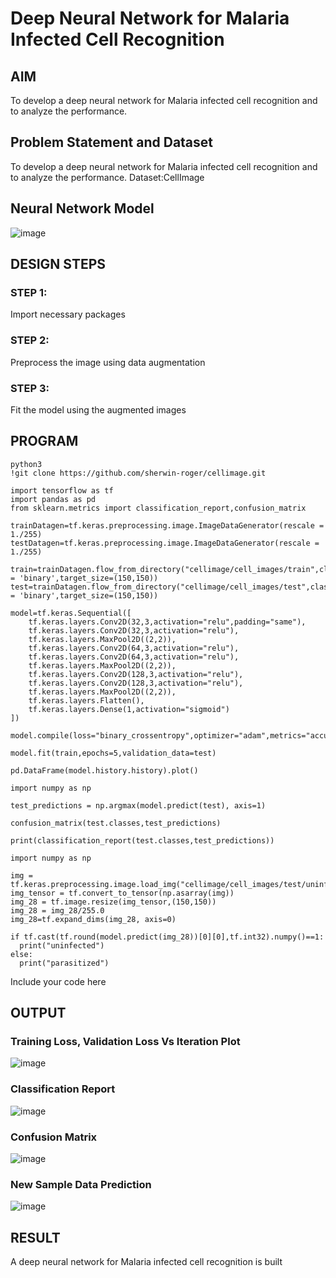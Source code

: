 # Deep Neural Network for Malaria Infected Cell Recognition

## AIM

To develop a deep neural network for Malaria infected cell recognition and to analyze the performance.

## Problem Statement and Dataset
To develop a deep neural network for Malaria infected cell recognition and to analyze the performance.
Dataset:CellImage

## Neural Network Model
![image](https://user-images.githubusercontent.com/75235128/194599874-887d11d1-f97a-45fd-9328-3ff6202f6926.png)

## DESIGN STEPS

### STEP 1:
Import necessary packages
### STEP 2:
Preprocess the image using data augmentation
### STEP 3:
Fit the model using the augmented images

## PROGRAM
```
python3
!git clone https://github.com/sherwin-roger/cellimage.git

import tensorflow as tf
import pandas as pd
from sklearn.metrics import classification_report,confusion_matrix

trainDatagen=tf.keras.preprocessing.image.ImageDataGenerator(rescale = 1./255)
testDatagen=tf.keras.preprocessing.image.ImageDataGenerator(rescale = 1./255)

train=trainDatagen.flow_from_directory("cellimage/cell_images/train",class_mode = 'binary',target_size=(150,150))
test=trainDatagen.flow_from_directory("cellimage/cell_images/test",class_mode = 'binary',target_size=(150,150))

model=tf.keras.Sequential([
    tf.keras.layers.Conv2D(32,3,activation="relu",padding="same"),
    tf.keras.layers.Conv2D(32,3,activation="relu"),
    tf.keras.layers.MaxPool2D((2,2)),
    tf.keras.layers.Conv2D(64,3,activation="relu"),
    tf.keras.layers.Conv2D(64,3,activation="relu"),
    tf.keras.layers.MaxPool2D((2,2)),
    tf.keras.layers.Conv2D(128,3,activation="relu"),
    tf.keras.layers.Conv2D(128,3,activation="relu"),
    tf.keras.layers.MaxPool2D((2,2)),
    tf.keras.layers.Flatten(),
    tf.keras.layers.Dense(1,activation="sigmoid")
])

model.compile(loss="binary_crossentropy",optimizer="adam",metrics="accuracy")

model.fit(train,epochs=5,validation_data=test)

pd.DataFrame(model.history.history).plot()

import numpy as np

test_predictions = np.argmax(model.predict(test), axis=1)

confusion_matrix(test.classes,test_predictions)

print(classification_report(test.classes,test_predictions))

import numpy as np

img = tf.keras.preprocessing.image.load_img("cellimage/cell_images/test/uninfected/C100P61ThinF_IMG_20150918_144104_cell_34.png")
img_tensor = tf.convert_to_tensor(np.asarray(img))
img_28 = tf.image.resize(img_tensor,(150,150))
img_28 = img_28/255.0
img_28=tf.expand_dims(img_28, axis=0)

if tf.cast(tf.round(model.predict(img_28))[0][0],tf.int32).numpy()==1:
  print("uninfected")
else:
  print("parasitized")
```
Include your code here

## OUTPUT

### Training Loss, Validation Loss Vs Iteration Plot

![image](https://user-images.githubusercontent.com/75235128/194602885-bd64fbcb-b691-4020-bd01-537927b9c6b8.png)

### Classification Report

![image](https://user-images.githubusercontent.com/75235128/194602953-7184d66e-2584-432c-8a7d-60017ef65cc2.png)

### Confusion Matrix

![image](https://user-images.githubusercontent.com/75235128/194603006-5e8bfc3a-7f43-4a2b-9a31-070a8e6b0afb.png)

### New Sample Data Prediction

![image](https://user-images.githubusercontent.com/75235128/194603099-2ce14338-1a4c-4e2d-ae04-a9da29a89e12.png)

## RESULT
A deep neural network for Malaria infected cell recognition is built 

